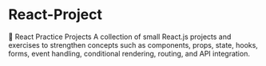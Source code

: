# React-Project
📌 React Practice Projects A collection of small React.js projects and exercises to strengthen concepts such as components, props, state, hooks, forms, event handling, conditional rendering, routing, and API integration.
